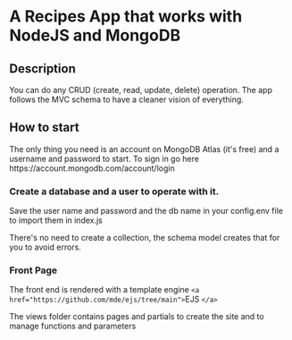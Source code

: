 # A Recipes App that works with NodeJS and MongoDB

## Description

<p>You can do any CRUD (create, read, update, delete) operation. The app follows the MVC schema to have a cleaner vision of everything.</p>

## How to start

<p>The only thing you need is an account on MongoDB Atlas (it's free) and a username and password to start. To sign in go here https://account.mongodb.com/account/login</p> 
<h3>Create a database and a user to operate with it. </h3>
<p>Save the user name and password and the db name in your config.env file to import them in index.js</p>

There's no need to create a collection, the schema model creates that for you to avoid errors.

### Front Page

The front end is rendered with a template engine `<a href="https://github.com/mde/ejs/tree/main">`EJS `</a>`

The views folder contains pages and partials to create the site and to manage functions and parameters

